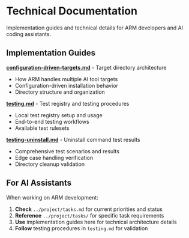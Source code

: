 # Technical Documentation

Implementation guides and technical details for ARM developers and AI coding assistants.

## Implementation Guides

**[configuration-driven-targets.md](configuration-driven-targets.md)** - Target directory architecture
- How ARM handles multiple AI tool targets
- Configuration-driven installation behavior
- Directory structure and organization

**[testing.md](testing.md)** - Test registry and testing procedures
- Local test registry setup and usage
- End-to-end testing workflows
- Available test rulesets

**[testing-uninstall.md](testing-uninstall.md)** - Uninstall command test results
- Comprehensive test scenarios and results
- Edge case handling verification
- Directory cleanup validation

## For AI Assistants

When working on ARM development:
1. **Check** `../project/tasks.md` for current priorities and status
2. **Reference** `../project/tasks/` for specific task requirements
3. **Use** implementation guides here for technical architecture details
4. **Follow** testing procedures in `testing.md` for validation
